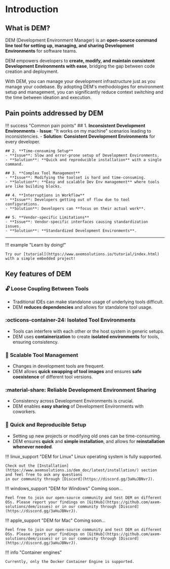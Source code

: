 
# Introduction

## **What is DEM?**

DEM (Development Environment Manager) is an **open-source command line tool for setting up, managing, and sharing Development Environments** for software teams.

DEM empowers developers to **create, modify, and maintain consistent Development Environments with ease**, bridging the gap between code creation and deployment.

With DEM, you can manage your development infrastructure just as you manage your codebase. By adopting DEM's methodologies for environment setup and management, you can significantly reduce context switching and the time between ideation and execution.

## **Pain points addressed by DEM**

!!! success "Common pain points"
    ## 1. **Inconsistent Development Environments**
    - **Issue**: "It works on my machine" scenarios leading to inconsistencies.
    - **Solution**: **Consistent Development Environments** for every developer.

    ## 2. **Time-consuming Setup**
    - **Issue**: Slow and error-prone setup of Development Environments.
    - **Solution**: **Quick and reproducible installation** with a single command.

    ## 3. **Complex Tool Management**
    - **Issue**: Modifying the toolset is hard and time-consuming.
    - **Solution**: **Easy and scalable Dev Env management** where tools are like building blocks.

    ## 4. **Interruptions in Workflow**
    - **Issue**: Developers getting out of flow due to tool configurations.
    - **Solution**: Developers can **focus on their actual work**.

    ## 5. **Vendor-specific Limitations**
    - **Issue**: Vendor-specific interfaces causing standardization issues.
    - **Solution**: **Standardized Development Environments**.

---

!!! example "Learn by doing!"

    Try our [tutorial](https://www.axemsolutions.io/tutorial/index.html) 
    with a simple embedded project!

## **Key features of DEM**

### :unlock: **Loose Coupling Between Tools**
- Traditional IDEs can make standalone usage of underlying tools difficult.
- DEM **reduces dependencies** and allows for standalone tool usage.

### :octicons-container-24: **Isolated Tool Environments**
- Tools can interfere with each other or the host system in generic setups.
- DEM uses **containerization** to create **isolated environments** for tools, ensuring consistency.

### :arrows_counterclockwise: **Scalable Tool Management**
- Changes in development tools are frequent.
- DEM allows **quick swapping of tool images** and ensures **safe coexistence** of different tool versions.

### :material-share: **Reliable Development Environment Sharing**
- Consistency across Development Environments is crucial.
- DEM enables **easy sharing** of Development Environments with coworkers.

### :rocket: **Quick and Reproducible Setup**
- Setting up new projects or modifying old ones can be time-consuming.
- DEM ensures **quick** and **simple installation**, and allows for **reinstallation whenever needed**.

!!! linux_support "DEM for Linux"
    Linux operating system is fully supported.

    Check out the [Installation](https://www.axemsolutions.io/dem_doc/latest/installation/) section and feel free to ask any questions
    in our community through [Discord](https://discord.gg/3aHuJBNvrJ).

!!! windows_support "DEM for Windows"
    Coming soon...

    Feel free to join our open-source community and test DEM on different OSs. Please report your findings on [GitHub](https://github.com/axem-solutions/dem/issues) or in our community through [Discord](https://discord.gg/3aHuJBNvrJ).


!!! apple_support "DEM for Mac"
    Coming soon...

    Feel free to join our open-source community and test DEM on different OSs. Please report your findings on [GitHub](https://github.com/axem-solutions/dem/issues) or in our community through [Discord](https://discord.gg/3aHuJBNvrJ).



!!! info "Container engines"

    Currently, only the Docker Container Engine is supported.



